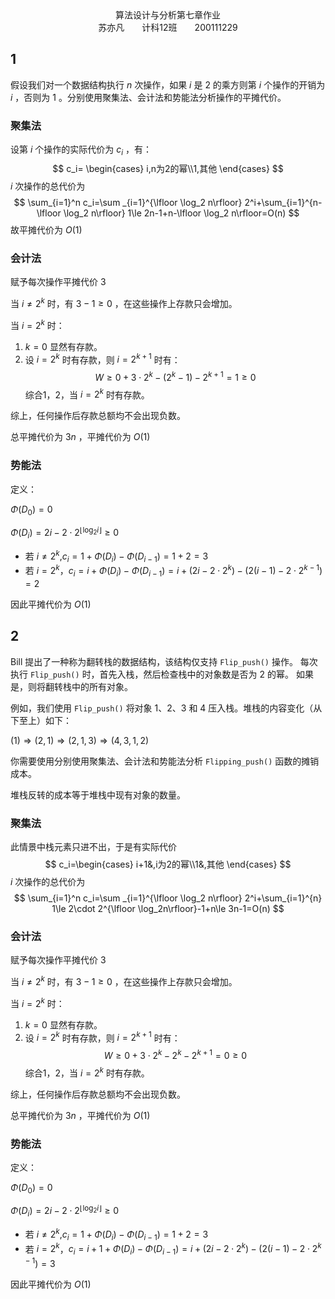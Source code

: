 <center>
    算法设计与分析第七章作业<br>
    苏亦凡&emsp;&emsp;计科12班&emsp;&emsp;200111229
</center>

## 1

假设我们对一个数据结构执行 $n$ 次操作，如果 $i$ 是 $2$ 的乘方则第 $i$ 个操作的开销为 $i$ ，否则为 $1$ 。分别使用聚集法、会计法和势能法分析操作的平摊代价。

### 聚集法

设第 $i$ 个操作的实际代价为 $c_i$ ，有：
$$
c_i=
\begin{cases}
    i,n为2的幂\\1,其他
\end{cases}
$$
$i$ 次操作的总代价为
$$
\sum_{i=1}^n c_i=\sum _{i=1}^{\lfloor \log_2 n\rfloor} 2^i+\sum_{i=1}^{n-\lfloor \log_2 n\rfloor} 1\le 2n-1+n-\lfloor \log_2 n\rfloor=O(n)
$$
故平摊代价为 $O(1)$

### 会计法

赋予每次操作平摊代价 $3$

当 $i\neq 2^k$ 时，有 $3-1\ge 0$ ，在这些操作上存款只会增加。

当 $i=2^k$ 时：  
1. $k=0$ 显然有存款。
2. 设 $i=2^k$ 时有存款，则 $i=2^{k+1}$ 时有：
$$
W\ge 0+3\cdot2^k-(2^k-1)-2^{k+1}=1\ge 0
$$
综合1，2，当 $i=2^k$ 时有存款。

综上，任何操作后存款总额均不会出现负数。

总平摊代价为 $3n$ ，平摊代价为 $O(1)$

### 势能法

定义：

$\Phi(D_0) = 0$

$\Phi(D_i)=2i-2\cdot 2^{\lfloor\log_2i\rfloor}\ge 0$

- 若 $i\ne 2^k$,$c_i=1+\Phi(D_i)-\Phi(D_{i-1})=1+2=3$
- 若 $i=2^k$，$c_i=i+\Phi(D_i)-\Phi(D_{i-1})=i+(2i-2\cdot2^k) - (2(i-1)-2\cdot2^{k-1})=2$

因此平摊代价为 $O(1)$

## 2

Bill 提出了一种称为翻转栈的数据结构，该结构仅支持 `Flip_push()` 操作。 每次执行 `Flip_push()` 时，首先入栈，然后检查栈中的对象数是否为 $2$ 的幂。 如果是，则将翻转栈中的所有对象。

例如，我们使用 `Flip_push()` 将对象 $1$、$2$、$3$ 和 $4$ 压入栈。堆栈的内容变化（从下至上）如下：

$(1)⇒(2,1)⇒(2,1,3)⇒(4,3,1,2)$

你需要使用分别使用聚集法、会计法和势能法分析 `Flipping_push()` 函数的摊销成本。

堆栈反转的成本等于堆栈中现有对象的数量。

### 聚集法

此情景中栈元素只进不出，于是有实际代价
$$
c_i=\begin{cases}
    i+1&,i为2的幂\\1&,其他
\end{cases}
$$
$i$ 次操作的总代价为
$$
\sum_{i=1}^n c_i=\sum _{i=1}^{\lfloor \log_2 n\rfloor} 2^i+\sum_{i=1}^{n} 1\le 2\cdot 2^{\lfloor \log_2n\rfloor}-1+n\le 3n-1=O(n)
$$

### 会计法

赋予每次操作平摊代价 $3$

当 $i\neq 2^k$ 时，有 $3-1\ge 0$ ，在这些操作上存款只会增加。

当 $i=2^k$ 时：  
1. $k=0$ 显然有存款。
2. 设 $i=2^k$ 时有存款，则 $i=2^{k+1}$ 时有：
$$
W\ge 0+3\cdot2^k-2^k-2^{k+1}=0\ge 0
$$
综合1，2，当 $i=2^k$ 时有存款。

综上，任何操作后存款总额均不会出现负数。

总平摊代价为 $3n$ ，平摊代价为 $O(1)$

### 势能法

定义：

$\Phi(D_0) = 0$

$\Phi(D_i)=2i-2\cdot 2^{\lfloor\log_2i\rfloor}\ge 0$

- 若 $i\ne 2^k$,$c_i=1+\Phi(D_i)-\Phi(D_{i-1})=1+2=3$
- 若 $i=2^k$，$c_i=i+1+\Phi(D_i)-\Phi(D_{i-1})=i+(2i-2\cdot2^k) - (2(i-1)-2\cdot2^{k-1})=3$

因此平摊代价为 $O(1)$
